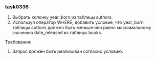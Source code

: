 
### task0336

1. Выбрать колонку year_born из таблицы authors.
2. Используя оператор WHERE, добавить условие, что year_born таблицы authors должно быть меньше или равно максимальному значению date_released из таблицы books.


Требования:
1.	Запрос должен быть реализован согласно условию.


